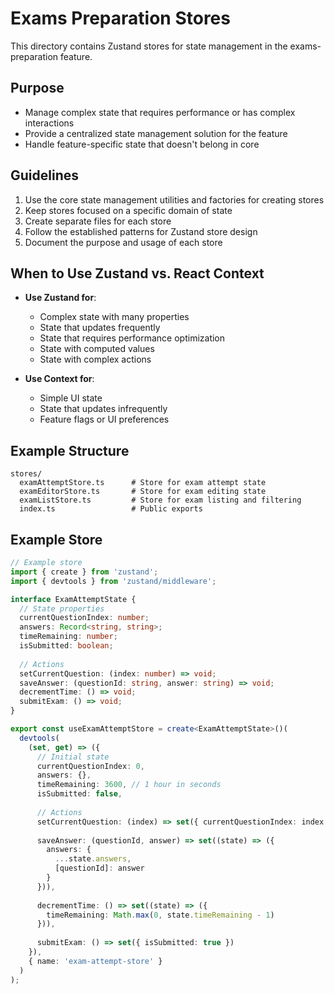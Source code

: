 # Exams Preparation Stores

This directory contains Zustand stores for state management in the exams-preparation feature.

## Purpose

- Manage complex state that requires performance or has complex interactions
- Provide a centralized state management solution for the feature
- Handle feature-specific state that doesn't belong in core

## Guidelines

1. Use the core state management utilities and factories for creating stores
2. Keep stores focused on a specific domain of state
3. Create separate files for each store
4. Follow the established patterns for Zustand store design
5. Document the purpose and usage of each store

## When to Use Zustand vs. React Context

- **Use Zustand for**:
  - Complex state with many properties
  - State that updates frequently
  - State that requires performance optimization
  - State with computed values
  - State with complex actions

- **Use Context for**:
  - Simple UI state
  - State that updates infrequently
  - Feature flags or UI preferences

## Example Structure

```
stores/
  examAttemptStore.ts      # Store for exam attempt state
  examEditorStore.ts       # Store for exam editing state
  examListStore.ts         # Store for exam listing and filtering
  index.ts                 # Public exports
```

## Example Store

```ts
// Example store
import { create } from 'zustand';
import { devtools } from 'zustand/middleware';

interface ExamAttemptState {
  // State properties
  currentQuestionIndex: number;
  answers: Record<string, string>;
  timeRemaining: number;
  isSubmitted: boolean;
  
  // Actions
  setCurrentQuestion: (index: number) => void;
  saveAnswer: (questionId: string, answer: string) => void;
  decrementTime: () => void;
  submitExam: () => void;
}

export const useExamAttemptStore = create<ExamAttemptState>()(
  devtools(
    (set, get) => ({
      // Initial state
      currentQuestionIndex: 0,
      answers: {},
      timeRemaining: 3600, // 1 hour in seconds
      isSubmitted: false,
      
      // Actions
      setCurrentQuestion: (index) => set({ currentQuestionIndex: index }),
      
      saveAnswer: (questionId, answer) => set((state) => ({
        answers: {
          ...state.answers,
          [questionId]: answer
        }
      })),
      
      decrementTime: () => set((state) => ({
        timeRemaining: Math.max(0, state.timeRemaining - 1)
      })),
      
      submitExam: () => set({ isSubmitted: true })
    }),
    { name: 'exam-attempt-store' }
  )
);
```
